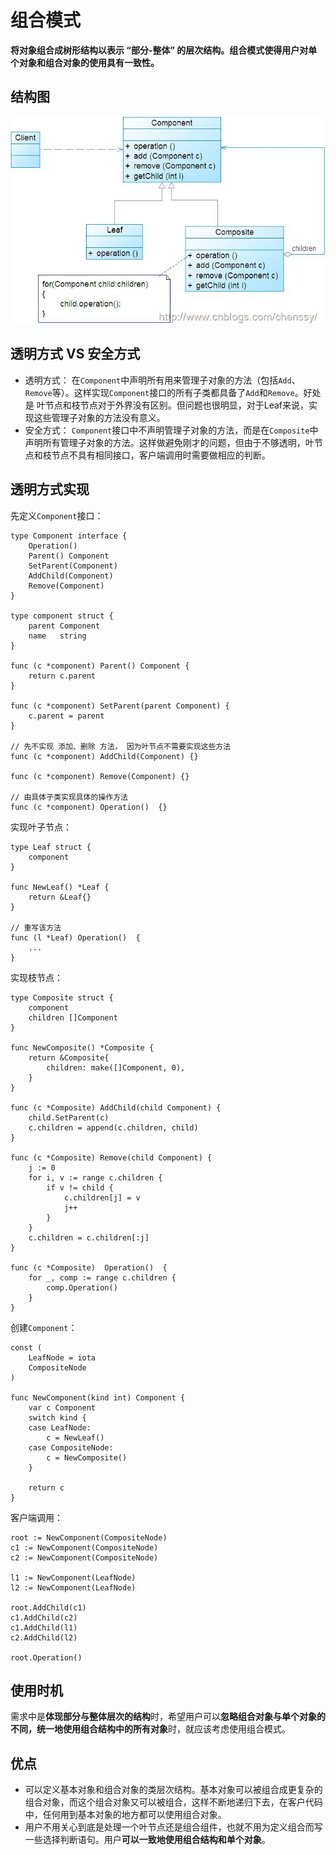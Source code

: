 # 组合模式

**将对象组合成树形结构以表示 “部分-整体” 的层次结构。组合模式使得用户对单个对象和组合对象的使用具有一致性。**

## 结构图

![组合模式结构图](zu-he-mo-shi.assets/1585474244437.png)

## 透明方式  VS  安全方式

* 透明方式： 在`Component`中声明所有用来管理子对象的方法（包括`Add`、`Remove`等）。这样实现`Component`接口的所有子类都具备了`Add`和`Remove`。好处是 叶节点和枝节点对于外界没有区别。但问题也很明显，对于Leaf来说，实现这些管理子对象的方法没有意义。
* 安全方式： `Component`接口中不声明管理子对象的方法，而是在`Composite`中声明所有管理子对象的方法。这样做避免刚才的问题，但由于不够透明，叶节点和枝节点不具有相同接口，客户端调用时需要做相应的判断。

## 透明方式实现

先定义`Component`接口：

```text
type Component interface {
    Operation()
    Parent() Component
    SetParent(Component)
    AddChild(Component)
    Remove(Component)
}

type component struct {
    parent Component
    name   string
}

func (c *component) Parent() Component {
    return c.parent
}

func (c *component) SetParent(parent Component) {
    c.parent = parent
}

// 先不实现 添加、删除 方法， 因为叶节点不需要实现这些方法
func (c *component) AddChild(Component) {}

func (c *component) Remove(Component) {}

// 由具体子类实现具体的操作方法
func (c *component) Operation()  {}
```

实现叶子节点：

```text
type Leaf struct {
    component
}

func NewLeaf() *Leaf {
    return &Leaf{}
}

// 重写该方法
func (l *Leaf) Operation()  {
    ...
}
```

实现枝节点：

```text
type Composite struct {
    component
    children []Component
}

func NewComposite() *Composite {
    return &Composite{
        children: make([]Component, 0),
    }
}

func (c *Composite) AddChild(child Component) {
    child.SetParent(c)
    c.children = append(c.children, child)
}

func (c *Composite) Remove(child Component) {
    j := 0
    for i, v := range c.children {
        if v != child {
            c.children[j] = v
            j++
        }
    }
    c.children = c.children[:j] 
}

func (c *Composite)  Operation()  {
    for _, comp := range c.children {
        comp.Operation()
    }
}
```

创建`Component`：

```text
const (
    LeafNode = iota
    CompositeNode
)

func NewComponent(kind int) Component {
    var c Component
    switch kind {
    case LeafNode:
        c = NewLeaf()
    case CompositeNode:
        c = NewComposite()
    }

    return c
}
```

客户端调用：

```text
root := NewComponent(CompositeNode)
c1 := NewComponent(CompositeNode)
c2 := NewComponent(CompositeNode)

l1 := NewComponent(LeafNode)
l2 := NewComponent(LeafNode)

root.AddChild(c1)
c1.AddChild(c2)
c1.AddChild(l1)
c2.AddChild(l2)

root.Operation()
```

## 使用时机

需求中是**体现部分与整体层次的结构**时，希望用户可以**忽略组合对象与单个对象的不同，统一地使用组合结构中的所有对象**时，就应该考虑使用组合模式。

## 优点

* 可以定义基本对象和组合对象的类层次结构。基本对象可以被组合成更复杂的组合对象，而这个组合对象又可以被组合，这样不断地递归下去，在客户代码中，任何用到基本对象的地方都可以使用组合对象。
* 用户不用关心到底是处理一个叶节点还是组合组件，也就不用为定义组合而写一些选择判断语句。用户**可以一致地使用组合结构和单个对象**。

